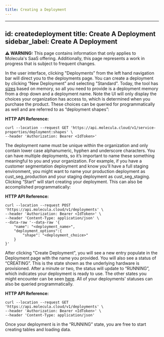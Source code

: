 ```yaml
---
title: Creating a Deployment
---
```


---
id: createdeployment
title: Create A Deployment
sidebar_label: Create A Deployment
---

 **⚠ WARNING:** This page contains information that only applies to Molecula's SaaS offering. Additionally, this page represents a work in progress that is subject to frequent changes. 


In the user interface, clicking "Deployments” from the left hand navigation bar will direct you to the deployments page. You can create a deployment by clicking “New Deployment” and selecting "Standard". Today, the tool has [sizes](/setting-up-featurebase/saas/deployments-overview#sizes) based on memory, so all you need to provide is a deployment memory from a drop down and a deployment name. Note the UI will only display the choices your organization has access to, which is determined when you purchase the product. These choices can be queried for programmatically as well and are referred to as “deployment shapes”:


**HTTP API Reference:**
```shell
curl --location --request GET 'https://api.molecula.cloud/v1/service-properties/deployment:shapes' \
--header 'Authorization: Bearer <IdToken>' 
```

The deployment name must be unique within the organization and only contain lower case alphanumeric, hyphen and underscore characters. You can have multiple deployments, so it’s important to name these something meaningful to you and your organization. For example, if you have a customer segmentation deployment and know you’ll have a full staging environment, you might want to name your production deployment as cust_seg_production and your staging deployment as cust_seg_staging. Clicking “Start” will start creating your deployment. This can also be accomplished programmatically:

**HTTP API Reference:**
```shell
curl --location --request POST 'https://api.molecula.cloud/v1/deployments' \
--header 'Authorization: Bearer <IdToken>' \
--header 'Content-Type: application/json' \
--data-raw '--data-raw '{
    "name": "<deployment_name>",
    "deployment_options":{
        "shape": "<deployment_choice>"
    }
}'
```

After clicking "Create Deployment", you will see a new entry populate in the Deployment page with the name you provided. You will also see a status of “CREATING”. This is the state shown as the underlying hardware is provisioned. After a minute or two, the status will update to “RUNNING”, which indicates your deployment is ready to use. The other states you might encounter can be seen [here](/setting-up-featurebase/saas/deployments-overview#states). All of your deployments' statuses can also be queried programmatically.

**HTTP API Reference:**
```shell
curl --location --request GET 'https://api.molecula.cloud/v1/deployments' \
--header 'Authorization: Bearer <IdToken>' \
--header 'Content-Type: application/json' 
```

Once your deployment is in the “RUNNING” state, you are free to start creating tables and loading data.
